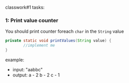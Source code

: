 classwork#1 tasks:

### 1: Print value counter
You should print counter foreach `char` in the `String` value 

```java
private static void printValues(String value) {
        //implement me
}
```
example: 
- input: "aabbc"
- output: 
  a - 2
  b - 2
  c - 1
